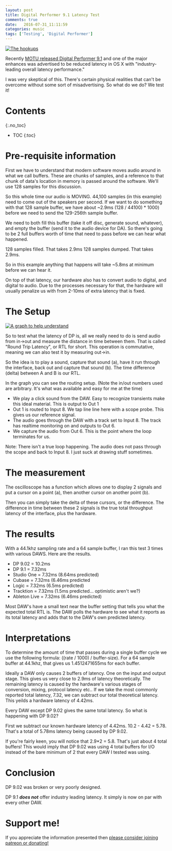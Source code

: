 ```yaml
---
layout: post
title: Digital Performer 9.1 Latency Test
comments: true
date:   2016-07-31_11:11:59 
categories: music
tags: ['Testing', 'Digital Performer']
---
```


[![The hookups](/assets/DPLatency/Thumbnails/hookup.jpg)](/assets/DPLatency/hookup.jpg)


Recently [MOTU released Digital Performer 9.1](http://motu.com/newsitems/digital-performer-91-is-now-shipping) and one of the major enhances was advertised to be reduced latency in OS X with "industry-leading overall latency performance."

I was very skeptical of this. There's certain physical realities that can't be overcome without some sort of misadvertising. So what do we do? We test it!

<!--more-->

# Contents
{:.no_toc}
* TOC
{:toc}

# Pre-requisite information

First we have to understand that modern software moves audio around in what we call buffers. These are chunks of samples, and a reference to that chunk of data's location in memory is passed around the software. We'll use 128 samples for this discussion.

So this whole time our audio is MOVING. 44,100 samples (in this example) need to come out of the speakers per second. If we want to do something with that 128 sample buffer, we have about ~2.9ms (128 / 44100) * 1000) before we need to send the 129-256th sample buffer.

We need to both fill this buffer (take it off disc, generate sound, whatever), and empty the buffer (send it to the audio device for DA). So there's going to be 2 full buffers worth of time that need to pass before we can hear what happened. 

128 samples filled. That takes 2.9ms
128 samples dumped. That takes 2.9ms.

So in this example anything that happens will take ~5.8ms at minimum before we can hear it.

On top of that latency, our hardware also has to convert audio to digital, and digital to audio. Due to the processes necessary for that, the hardware will usually penalize us with from 2-10ms of extra latency that is fixed.


# The Setup

[![A graph to help understand](/assets/DPLatency/Thumbnails/graph.png)](/assets/DPLatency/hookup.jpg)

So to test what the latency of DP is, all we really need to do is send audio from in->out and measure the distance in time between them. That is called "Round Trip Latency", or RTL for short. This operation is commutative, meaning we can also test it by measuring out->in.

So the idea is to play a sound, capture that sound (a), have it run through the interface, back out and capture that sound (b). The time difference (delta) between A and B is our RTL.

In the graph you can see the routing setup. (Note the in/out numbers used are arbitrary. It's what was available and easy for me at the time)

* We play a click sound from the DAW. Easy to recognize transients make this ideal material. This is output to Out 1
* Out 1 is routed to Input 8. We tap line line here with a scope probe. This gives us our reference signal.
* The audio goes through the DAW with a track set to Input 8. The track has realtime monitoring on and outputs to Out 6.
* We capture the audio from Out 6. This is the point where the loop terminates for us.

Note: There isn't a true loop happening. The audio does not pass through the scope and back to Input 8. I just suck at drawing stuff sometimes.

# The measurement

The oscilloscope has a function which allows one to display 2 signals and put a cursor on a point (a), then another cursor on another point (b).

Then you can simply take the delta of these cursors, or the difference. The difference in time between these 2 signals is the true total throughput latency of the interface, plus the hardware.

# The results

With a 44.1khz sampling rate and a 64 sample buffer, I ran this test 3 times with various DAWS. Here are the results.

* DP 9.02 = 10.2ms
* DP 9.1 = 7.32ms
* Studio One = 7.32ms (8.64ms predicted)
* Cubase = 7.32ms (6.46ms predicted
* Logic = 7.32ms (6.5ms predicted)
* Tracktion = 7.32ms (1.5ms predicted...  optimistic aren't we?)
* Ableton Live = 7.32ms (6.46ms predicted)

Most DAW's have a small text near the buffer setting that tells you what the expected total RTL is. The DAW polls the hardware to see what it reports as its total latency and adds that to the DAW's own predicted latency.

# Interpretations

To determine the amount of time that passes during a single buffer cycle we use the following formula: ((rate / 1000) / buffer-size). For a 64 sample buffer at 44.1khz, that gives us 1.4512471655ms for each buffer.

Ideally a DAW only causes 2 buffers of latency. One on the input and output stage. This gives us very close to 2.9ms of latency theoretically. The remaining latency is caused by the hardware's various stages of conversion, mixing, protocol latency etc.. If we take the most commonly reported total latency, 7.32, we can subtract our total theoretical latency. This yeilds a hardware latency of 4.42ms.

Every DAW except DP 9.02 gives the same total latency. So what is happening with DP 9.02?

First we subtract our known hardware latency of 4.42ms. 10.2 - 4.42 = 5.78. That's a total of 5.78ms latency being caused by DP 9.02.

If you're fairly keen, you will notice that 2.9\*2 = 5.8. That's just about 4 total buffers! This would imply that DP 9.02 was using 4 total buffers for I/O instead of the bare minimum of 2 that every DAW I tested was using.

# Conclusion

DP 9.02 was broken or very poorly designed.

DP 9.1 __*does not*__ offer industry leading latency. It simply is now on par with every other DAW.

# Support me!

If you appreciate the information presented then <a href="/DonateNow/">please consider joining patreon or donating!</a>





